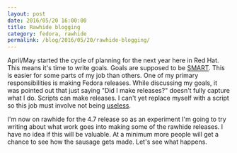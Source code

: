 ```yaml
---
layout: post
date: 2016/05/20 16:00:00
title: Rawhide blogging
category: fedora, rawhide
permalink: /blog/2016/05/20/rawhide-blogging/
---
```

April/May started the cycle of planning for the next year here in Red Hat. This
means it's time to write goals. Goals are supposed to be
[SMART](https://en.wikipedia.org/wiki/SMART_criteria). This is easier for
some parts of my job than others. One of
my primary responsibilities is making Fedora releases. While discussing my
goals, it was pointed out that just saying "Did I make releases?" doesn't
fully capture what I do. Scripts can make releases. I can't yet replace myself
with a script so this job must involve not being [useless](http://dilbert.com/strip/2016-03-28).

I'm now on rawhide for the 4.7 release so as an experiment I'm going to try
writing about what work goes into making some of the rawhide releases. I have
no idea if this will be valuable. At a minimum more people will get a chance to
see how the sausage gets made. Let's see what happens.
